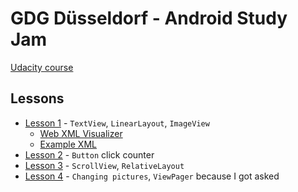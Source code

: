 # GDG Düsseldorf - Android Study Jam

[Udacity course](https://www.udacity.com/course/android-development-for-beginners--ud837)

## Lessons

- [Lesson 1](https://github.com/passsy/gdg-dus-study-jam/tree/Lesson1) - `TextView`, `LinearLayout`, `ImageView`
  - [Web XML Visualizer](http://labs.udacity.com/android-visualizer/#/android/simple-imageview)  
  - [Example XML](https://github.com/passsy/gdg-dus-study-jam/blob/Lesson1/app/src/main/res/layout/activity_main.xml)
- [Lesson 2](https://github.com/passsy/gdg-dus-study-jam/tree/Lesson2) - `Button` click counter
- [Lesson 3](https://github.com/passsy/gdg-dus-study-jam/tree/Lesson3) - `ScrollView`, `RelativeLayout`
- [Lesson 4](https://github.com/passsy/gdg-dus-study-jam/tree/Lesson4) - `Changing pictures`, `ViewPager` because I got asked